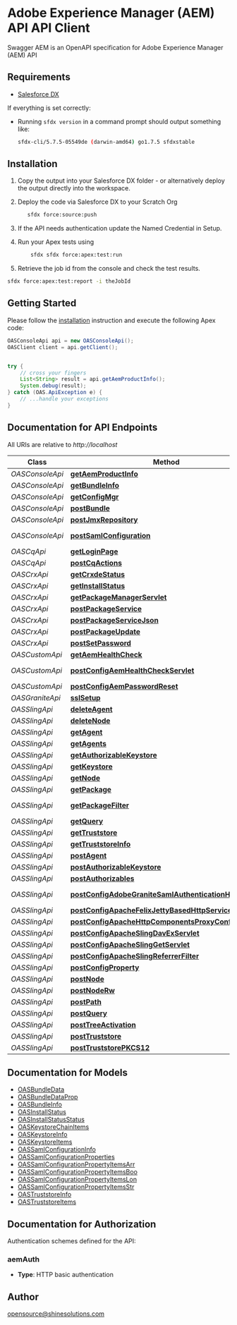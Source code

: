 # Adobe Experience Manager (AEM) API API Client


Swagger AEM is an OpenAPI specification for Adobe Experience Manager (AEM) API

## Requirements

- [Salesforce DX](https://www.salesforce.com/products/platform/products/salesforce-dx/)

If everything is set correctly:

- Running `sfdx version` in a command prompt should output something like:

  ```bash
  sfdx-cli/5.7.5-05549de (darwin-amd64) go1.7.5 sfdxstable
  ```

## Installation

1. Copy the output into your Salesforce DX folder - or alternatively deploy the output directly into the workspace.
2. Deploy the code via Salesforce DX to your Scratch Org

   ```bash
      sfdx force:source:push
   ```

3. If the API needs authentication update the Named Credential in Setup.
4. Run your Apex tests using

   ```bash
       sfdx sfdx force:apex:test:run
   ```

5. Retrieve the job id from the console and check the test results.

  ```bash
  sfdx force:apex:test:report -i theJobId
  ```

## Getting Started

Please follow the [installation](#installation) instruction and execute the following Apex code:

```java
OASConsoleApi api = new OASConsoleApi();
OASClient client = api.getClient();


try {
    // cross your fingers
    List<String> result = api.getAemProductInfo();
    System.debug(result);
} catch (OAS.ApiException e) {
    // ...handle your exceptions
}
```

## Documentation for API Endpoints

All URIs are relative to *http://localhost*

Class | Method | HTTP request | Description
------------ | ------------- | ------------- | -------------
*OASConsoleApi* | [**getAemProductInfo**](OASConsoleApi.md#getAemProductInfo) | **GET** /system/console/status-productinfo.json | 
*OASConsoleApi* | [**getBundleInfo**](OASConsoleApi.md#getBundleInfo) | **GET** /system/console/bundles/{name}.json | 
*OASConsoleApi* | [**getConfigMgr**](OASConsoleApi.md#getConfigMgr) | **GET** /system/console/configMgr | 
*OASConsoleApi* | [**postBundle**](OASConsoleApi.md#postBundle) | **POST** /system/console/bundles/{name} | 
*OASConsoleApi* | [**postJmxRepository**](OASConsoleApi.md#postJmxRepository) | **POST** /system/console/jmx/com.adobe.granite:type&#x3D;Repository/op/{action} | 
*OASConsoleApi* | [**postSamlConfiguration**](OASConsoleApi.md#postSamlConfiguration) | **POST** /system/console/configMgr/com.adobe.granite.auth.saml.SamlAuthenticationHandler | 
*OASCqApi* | [**getLoginPage**](OASCqApi.md#getLoginPage) | **GET** /libs/granite/core/content/login.html | 
*OASCqApi* | [**postCqActions**](OASCqApi.md#postCqActions) | **POST** /.cqactions.html | 
*OASCrxApi* | [**getCrxdeStatus**](OASCrxApi.md#getCrxdeStatus) | **GET** /crx/server/crx.default/jcr:root/.1.json | 
*OASCrxApi* | [**getInstallStatus**](OASCrxApi.md#getInstallStatus) | **GET** /crx/packmgr/installstatus.jsp | 
*OASCrxApi* | [**getPackageManagerServlet**](OASCrxApi.md#getPackageManagerServlet) | **GET** /crx/packmgr/service/script.html | 
*OASCrxApi* | [**postPackageService**](OASCrxApi.md#postPackageService) | **POST** /crx/packmgr/service.jsp | 
*OASCrxApi* | [**postPackageServiceJson**](OASCrxApi.md#postPackageServiceJson) | **POST** /crx/packmgr/service/.json/{path} | 
*OASCrxApi* | [**postPackageUpdate**](OASCrxApi.md#postPackageUpdate) | **POST** /crx/packmgr/update.jsp | 
*OASCrxApi* | [**postSetPassword**](OASCrxApi.md#postSetPassword) | **POST** /crx/explorer/ui/setpassword.jsp | 
*OASCustomApi* | [**getAemHealthCheck**](OASCustomApi.md#getAemHealthCheck) | **GET** /system/health | 
*OASCustomApi* | [**postConfigAemHealthCheckServlet**](OASCustomApi.md#postConfigAemHealthCheckServlet) | **POST** /apps/system/config/com.shinesolutions.healthcheck.hc.impl.ActiveBundleHealthCheck | 
*OASCustomApi* | [**postConfigAemPasswordReset**](OASCustomApi.md#postConfigAemPasswordReset) | **POST** /apps/system/config/com.shinesolutions.aem.passwordreset.Activator | 
*OASGraniteApi* | [**sslSetup**](OASGraniteApi.md#sslSetup) | **POST** /libs/granite/security/post/sslSetup.html | 
*OASSlingApi* | [**deleteAgent**](OASSlingApi.md#deleteAgent) | **DELETE** /etc/replication/agents.{runmode}/{name} | 
*OASSlingApi* | [**deleteNode**](OASSlingApi.md#deleteNode) | **DELETE** /{path}/{name} | 
*OASSlingApi* | [**getAgent**](OASSlingApi.md#getAgent) | **GET** /etc/replication/agents.{runmode}/{name} | 
*OASSlingApi* | [**getAgents**](OASSlingApi.md#getAgents) | **GET** /etc/replication/agents.{runmode}.-1.json | 
*OASSlingApi* | [**getAuthorizableKeystore**](OASSlingApi.md#getAuthorizableKeystore) | **GET** /{intermediatePath}/{authorizableId}.ks.json | 
*OASSlingApi* | [**getKeystore**](OASSlingApi.md#getKeystore) | **GET** /{intermediatePath}/{authorizableId}/keystore/store.p12 | 
*OASSlingApi* | [**getNode**](OASSlingApi.md#getNode) | **GET** /{path}/{name} | 
*OASSlingApi* | [**getPackage**](OASSlingApi.md#getPackage) | **GET** /etc/packages/{group}/{name}-{version}.zip | 
*OASSlingApi* | [**getPackageFilter**](OASSlingApi.md#getPackageFilter) | **GET** /etc/packages/{group}/{name}-{version}.zip/jcr:content/vlt:definition/filter.tidy.2.json | 
*OASSlingApi* | [**getQuery**](OASSlingApi.md#getQuery) | **GET** /bin/querybuilder.json | 
*OASSlingApi* | [**getTruststore**](OASSlingApi.md#getTruststore) | **GET** /etc/truststore/truststore.p12 | 
*OASSlingApi* | [**getTruststoreInfo**](OASSlingApi.md#getTruststoreInfo) | **GET** /libs/granite/security/truststore.json | 
*OASSlingApi* | [**postAgent**](OASSlingApi.md#postAgent) | **POST** /etc/replication/agents.{runmode}/{name} | 
*OASSlingApi* | [**postAuthorizableKeystore**](OASSlingApi.md#postAuthorizableKeystore) | **POST** /{intermediatePath}/{authorizableId}.ks.html | 
*OASSlingApi* | [**postAuthorizables**](OASSlingApi.md#postAuthorizables) | **POST** /libs/granite/security/post/authorizables | 
*OASSlingApi* | [**postConfigAdobeGraniteSamlAuthenticationHandler**](OASSlingApi.md#postConfigAdobeGraniteSamlAuthenticationHandler) | **POST** /apps/system/config/com.adobe.granite.auth.saml.SamlAuthenticationHandler.config | 
*OASSlingApi* | [**postConfigApacheFelixJettyBasedHttpService**](OASSlingApi.md#postConfigApacheFelixJettyBasedHttpService) | **POST** /apps/system/config/org.apache.felix.http | 
*OASSlingApi* | [**postConfigApacheHttpComponentsProxyConfiguration**](OASSlingApi.md#postConfigApacheHttpComponentsProxyConfiguration) | **POST** /apps/system/config/org.apache.http.proxyconfigurator.config | 
*OASSlingApi* | [**postConfigApacheSlingDavExServlet**](OASSlingApi.md#postConfigApacheSlingDavExServlet) | **POST** /apps/system/config/org.apache.sling.jcr.davex.impl.servlets.SlingDavExServlet | 
*OASSlingApi* | [**postConfigApacheSlingGetServlet**](OASSlingApi.md#postConfigApacheSlingGetServlet) | **POST** /apps/system/config/org.apache.sling.servlets.get.DefaultGetServlet | 
*OASSlingApi* | [**postConfigApacheSlingReferrerFilter**](OASSlingApi.md#postConfigApacheSlingReferrerFilter) | **POST** /apps/system/config/org.apache.sling.security.impl.ReferrerFilter | 
*OASSlingApi* | [**postConfigProperty**](OASSlingApi.md#postConfigProperty) | **POST** /apps/system/config/{configNodeName} | 
*OASSlingApi* | [**postNode**](OASSlingApi.md#postNode) | **POST** /{path}/{name} | 
*OASSlingApi* | [**postNodeRw**](OASSlingApi.md#postNodeRw) | **POST** /{path}/{name}.rw.html | 
*OASSlingApi* | [**postPath**](OASSlingApi.md#postPath) | **POST** /{path}/ | 
*OASSlingApi* | [**postQuery**](OASSlingApi.md#postQuery) | **POST** /bin/querybuilder.json | 
*OASSlingApi* | [**postTreeActivation**](OASSlingApi.md#postTreeActivation) | **POST** /etc/replication/treeactivation.html | 
*OASSlingApi* | [**postTruststore**](OASSlingApi.md#postTruststore) | **POST** /libs/granite/security/post/truststore | 
*OASSlingApi* | [**postTruststorePKCS12**](OASSlingApi.md#postTruststorePKCS12) | **POST** /etc/truststore | 


## Documentation for Models

 - [OASBundleData](OASBundleData.md)
 - [OASBundleDataProp](OASBundleDataProp.md)
 - [OASBundleInfo](OASBundleInfo.md)
 - [OASInstallStatus](OASInstallStatus.md)
 - [OASInstallStatusStatus](OASInstallStatusStatus.md)
 - [OASKeystoreChainItems](OASKeystoreChainItems.md)
 - [OASKeystoreInfo](OASKeystoreInfo.md)
 - [OASKeystoreItems](OASKeystoreItems.md)
 - [OASSamlConfigurationInfo](OASSamlConfigurationInfo.md)
 - [OASSamlConfigurationProperties](OASSamlConfigurationProperties.md)
 - [OASSamlConfigurationPropertyItemsArr](OASSamlConfigurationPropertyItemsArr.md)
 - [OASSamlConfigurationPropertyItemsBoo](OASSamlConfigurationPropertyItemsBoo.md)
 - [OASSamlConfigurationPropertyItemsLon](OASSamlConfigurationPropertyItemsLon.md)
 - [OASSamlConfigurationPropertyItemsStr](OASSamlConfigurationPropertyItemsStr.md)
 - [OASTruststoreInfo](OASTruststoreInfo.md)
 - [OASTruststoreItems](OASTruststoreItems.md)


## Documentation for Authorization

Authentication schemes defined for the API:
### aemAuth

- **Type**: HTTP basic authentication


## Author

opensource@shinesolutions.com

